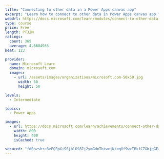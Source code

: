 ```yaml
---
title: "Connecting to other data in a Power Apps canvas app"
excerpt: "Learn how to connect to other data in Power Apps canvas app."
webUrl: https://docs.microsoft.com/learn/modules/connect-to-other-data-in-powerapps-canvas-app/
type: course
price: Free
length: PT32M
ratings:
  count: 365
  average: 4.6684933
heat: 123

provider:
  name: Microsoft Learn
  domain: microsoft.com
  images:
    - url: /assets/images/organizations/microsoft.com-50x50.jpg
      width: 50
      height: 50

levels:
  - Intermediate

topics:
  - Power Apps

images:
  - url: https://docs.microsoft.com/learn/achievements/connect-other-data-social.png
    width: 800
    height: 400
    isCached: true

secured: "fdRnzsh+cRvFQEpXiSSjblO987j2ymGdnTbiwxjN/eqVf9wxTBkfCZGbjgGEzhu384R4Fb6Nj3K7EF/xqlTRnpHYCgMyRePrENuhmWyJkGCQpy+Lebpt9BYSHAELCK6j5JVJvdgIUVkF8QMTtwTO6DUtSGeTjzAPieHjnMSrS8zA5s4lY7ujzpxLpxW9O8IK5BCYvBOW3CcDD8Yyyp7uB1DpmQVbk1NjUvcRy+lluybwR8DV6d6kkk1tHQdjLUGP4wdQkrGBDmoN2VCKkcUqMqp24A+mj23gakIk5S7nKXaI+wm84+KVOddHO3FsgczMxhx+fQDVyqDvja41tduj9dtJpElbNaQt88bbrm7FnOxcFuEp6a0oKMz9Cwy/i3AbGGJ9j2Xw8OLkgiv/8jhF2A==;L0xjoybWlwIk40qqXz7mFQ=="
---
```


